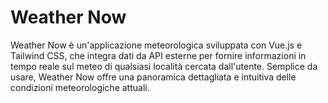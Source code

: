# Weather Now

Weather Now è un'applicazione meteorologica sviluppata con Vue.js e Tailwind CSS, che integra dati da API esterne per fornire informazioni in tempo reale sul meteo di qualsiasi località cercata dall'utente. Semplice da usare, Weather Now offre una panoramica dettagliata e intuitiva delle condizioni meteorologiche attuali.
